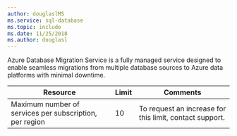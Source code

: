 ```yaml
---
author: douglaslMS
ms.service: sql-database
ms.topic: include
ms.date: 11/25/2018
ms.author: douglasl
---
```

Azure Database Migration Service is a fully managed service designed to enable seamless migrations from multiple database sources to Azure data platforms with minimal downtime.

| **Resource** | **Limit** | **Comments** |
| --- | --- | --- |
| Maximum number of services per subscription, per region |10 | To request an increase for this limit, contact support. |
